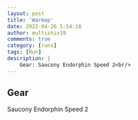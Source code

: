 ```yaml
---
layout: post
title: 'Warmup'
date: 2022-04-26 5:54:18
author: multishiv19
comments: true
category: [runs]
tags: [Run]
description: |
    Gear: Saucony Endorphin Speed 2<br/>
---
```


## Gear
Saucony Endorphin Speed 2



<div width='100%' class='strava-embed-placeholder' data-embed-type='activity' data-embed-id='7045521688'></div>
<script src='https://strava-embeds.com/embed.js'></script>
